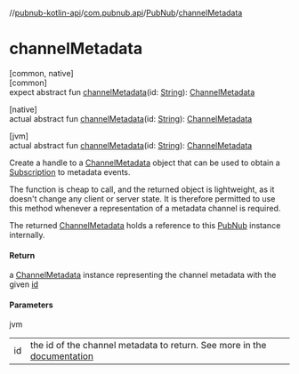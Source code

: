 //[pubnub-kotlin-api](../../../index.md)/[com.pubnub.api](../index.md)/[PubNub](index.md)/[channelMetadata](channel-metadata.md)

# channelMetadata

[common, native]\
[common]\
expect abstract fun [channelMetadata](channel-metadata.md)(id: [String](https://kotlinlang.org/api/latest/jvm/stdlib/kotlin/-string/index.html)): [ChannelMetadata](../../com.pubnub.api.v2.entities/-channel-metadata/index.md)

[native]\
actual abstract fun [channelMetadata](channel-metadata.md)(id: [String](https://kotlinlang.org/api/latest/jvm/stdlib/kotlin/-string/index.html)): [ChannelMetadata](../../com.pubnub.api.v2.entities/-channel-metadata/index.md)

[jvm]\
actual abstract fun [channelMetadata](channel-metadata.md)(id: [String](https://kotlinlang.org/api/latest/jvm/stdlib/kotlin/-string/index.html)): [ChannelMetadata](../../com.pubnub.api.v2.entities/-channel-metadata/index.md)

Create a handle to a [ChannelMetadata](../../com.pubnub.api.v2.entities/-channel-metadata/index.md) object that can be used to obtain a [Subscription](../../com.pubnub.api.v2.subscriptions/-subscription/index.md) to metadata events.

The function is cheap to call, and the returned object is lightweight, as it doesn't change any client or server state. It is therefore permitted to use this method whenever a representation of a metadata channel is required.

The returned [ChannelMetadata](../../com.pubnub.api.v2.entities/-channel-metadata/index.md) holds a reference to this [PubNub](index.md) instance internally.

#### Return

a [ChannelMetadata](../../com.pubnub.api.v2.entities/-channel-metadata/index.md) instance representing the channel metadata with the given [id](channel-metadata.md)

#### Parameters

jvm

| | |
|---|---|
| id | the id of the channel metadata to return. See more in the [documentation](https://www.pubnub.com/docs/general/metadata/channel-metadata) |
